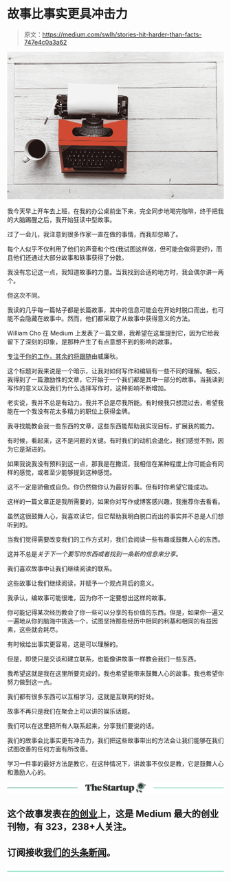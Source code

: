 # 故事比事实更具冲击力

> 原文：<https://medium.com/swlh/stories-hit-harder-than-facts-747e4c0a3a62>

![](img/7f77bce582a2baa1c8ca996efbefb626.png)

我今天早上开车去上班，在我的办公桌前坐下来，完全同步地喝完咖啡，终于把我的大脑踢醒之后，我开始狂读中型故事。

过了一会儿，我注意到很多作家一直在做的事情，而我却忽略了。

每个人似乎不仅利用了他们的声音和个性(我试图这样做，但可能会做得更好)，而且他们还通过大部分故事和轶事获得了分数。

我没有忘记这一点，我知道故事的力量。当我找到合适的地方时，我会偶尔讲一两个。

但这次不同。

我读的几乎每一篇帖子都是长篇故事，其中的信息可能会在开始时脱口而出，也可能不会隐藏在故事中。然而，他们都采取了从故事中获得意义的方法。

William Cho 在 Medium 上发表了一篇文章，我希望在这里提到它，因为它给我留下了深刻的印象，是那种产生了有点意想不到的影响的故事。

[专注于你的工作，其余的将跟随](https://mystudentvoices.com/focus-on-your-work-the-rest-will-follow-372b857f768d)由威廉秋。

这个标题对我来说是一个暗示，让我对如何写作和编辑有一些不同的理解。相反，我得到了一篇激励性的文章，它开始于一个我们都是其中一部分的故事。当我读到写作的意义以及我们为什么选择写作时，这种影响不断增加。

老实说，我并不总是有动力。我并不总是尽我所能。有时候我只想混过去，希望我能在一个我没有花太多精力的职位上获得金牌。

我寻找能教会我一些东西的文章，这些东西能帮助我实现目标，扩展我的能力。

有时候，看起来，这不是问题的关键。有时我们的动机会退化，我们感觉不到，因为它是渐进的。

如果我说我没有预料到这一点，那我是在撒谎，我相信在某种程度上你可能会有同样的感觉，或者至少能够提到这种感觉。

这不一定是骄傲或自负。你仍然做你认为最好的事。但有时你希望它能成功。

这样的一篇文章正是我所需要的，如果你对写作或博客感兴趣，我推荐你去看看。

虽然这很鼓舞人心，我喜欢读它，但它帮助我明白脱口而出的事实并不总是人们想听到的。

当我们觉得需要改变我们的工作方式时，我们会阅读一些有趣或鼓舞人心的东西。

这并不总是*关于下一个要写的东西或者找到一条新的信息来分享。*

我们喜欢故事中让我们继续阅读的联系。

这些故事让我们继续阅读，并赋予一个观点背后的意义。

我承认，编故事可能很难，因为你不一定要想出这样的故事。

你可能记得某次经历教会了你一些可以分享的有价值的东西。但是，如果你一遍又一遍地从你的脑海中挑选一个，试图坚持那些经历中相同的利基和相同的有益因素，这些就会耗尽。

有时候给出事实更容易，这是可以理解的。

但是，即使只是交谈和建立联系，也能像讲故事一样教会我们一些东西。

我希望这就是我在这里所要完成的，我也希望能带来鼓舞人心的故事。我也希望你努力做到这一点。

我们都有很多东西可以互相学习，这就是互联网的好处。

故事不再只是我们在聚会上可以讲的娱乐话题。

我们可以在这里把所有人联系起来，分享我们要说的话。

我们的故事会比事实更有冲击力，我们把这些故事带出的方法会让我们能够在我们试图改善的任何方面有所改善。

学习一件事的最好方法是教它，在这种情况下，讲故事不仅仅是教，它是鼓舞人心和激励人心的。

[![](img/308a8d84fb9b2fab43d66c117fcc4bb4.png)](https://medium.com/swlh)

## 这个故事发表在[的创业](https://medium.com/swlh)上，这是 Medium 最大的创业刊物，有 323，238+人关注。

## 订阅接收[我们的头条新闻](http://growthsupply.com/the-startup-newsletter/)。

[![](img/b0164736ea17a63403e660de5dedf91a.png)](https://medium.com/swlh)